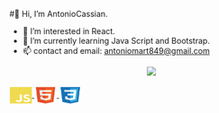 #👋 Hi, I’m AntonioCassian.

- 👀 I’m interested in React.
- 🌱 I’m currently learning Java Script and Bootstrap.
- 📫 contact and email: antoniomart849@gmail.com
<div align="center">
  <a href="https://https://github.com/AntonioCassian">
  <img height="180em" src="https://github-readme-stats.vercel.app/api/top-langs/?username=AntonioCassian&layout=compact&langs_count=7&theme=dracula"/>
</div>
<div style="display: inline_block"><br>
  <img align="center" alt="Rafa-Js" height="30" width="40" src="https://raw.githubusercontent.com/devicons/devicon/master/icons/javascript/javascript-plain.svg">
  <img align="center" alt="Rafa-HTML" height="30" width="40" src="https://raw.githubusercontent.com/devicons/devicon/master/icons/html5/html5-original.svg">
  <img align="center" alt="Rafa-CSS" height="30" width="40" src="https://raw.githubusercontent.com/devicons/devicon/master/icons/css3/css3-original.svg">

</div>
